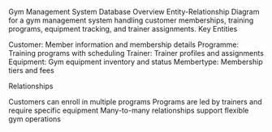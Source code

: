 Gym Management System Database
Overview
Entity-Relationship Diagram for a gym management system handling customer memberships, training programs, equipment tracking, and trainer assignments.
Key Entities

Customer: Member information and membership details
Programme: Training programs with scheduling
Trainer: Trainer profiles and assignments
Equipment: Gym equipment inventory and status
Membertype: Membership tiers and fees

Relationships

Customers can enroll in multiple programs
Programs are led by trainers and require specific equipment
Many-to-many relationships support flexible gym operations
